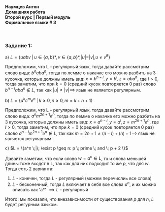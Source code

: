 
<b>
Наумцев Антон <br/>
Домашняя работа <br/>
Второй курс | Первый модуль <br/>
Формальные языки # 3 <br/>  
</b>
<br/>
<br/>
<h3>Задание 1:</h3>


a) $L = \{uabv \;|\; u \in \{a, b\}*, v \in \{a, b\}*, |u|=|v|, u \neq v^R \}$

Предположим, что L - регулярный язык, тогда давайте рассмотрим слово вида:
$b^naba^n$, тогда по лемме о накачке его можно разбить на 3 кусочка, которые должны иметь вид: $x = b^{n-l}, y =b^l,  z=aba^n$, где $l > 0$, тогда заметим, что при $k=0$ (средний кусок повторяется 0 раз) слово $b^{n-l}aba^n \notin L$, так как $|u| \neq |v| \implies$  язык не является регулярным.

b) $L = \{a^k c^m e^n \;|\; k \ge 0, n \ge 0, m = k + n + 1 \}$

Предположим, что L - регулярный язык, тогда давайте рассмотрим слово вида:
$a^n m^{2n + 1} e^n$, тогда по лемме о накачке его можно разбить на 3 кусочка, которые должны иметь вид: $x = a^{n-l}, y =a^l,  z=m^{2n + 1} e^n$, где $l > 0$, тогда заметим, что при $k=0$ (средний кусок повторяется 0 раз) слово $a^{n - l} m^{2n + 1}e^n \notin L$, так как  $m = 2n + 1 \neq (n - l) + (n) + 1 \implies$  язык не является регулярным.

c) $L = \{a^n \;|\; \exist p \geq n: p \; prime \; and \; p + 2  \}$

Давайте заметим, что если слово $w = a^n \in L$, то и слова  меньшей длины тоже входят в L, так как для них подходит то же $p$, что для $w$. Тогда есть 2 варианта:
1) $L$ - конечен, тогда $L$ - регулярный (можем перечислиь все слова)
2) $L$ - бесконечный, тогда $L$ включает в себя все слова $a^n$, и их можно описать как 'a*' $\implies L$ - регулярный  

Итого: мы показали, что внезависимости от существования $p$ для $n$, $L$ будет регурным языком. 